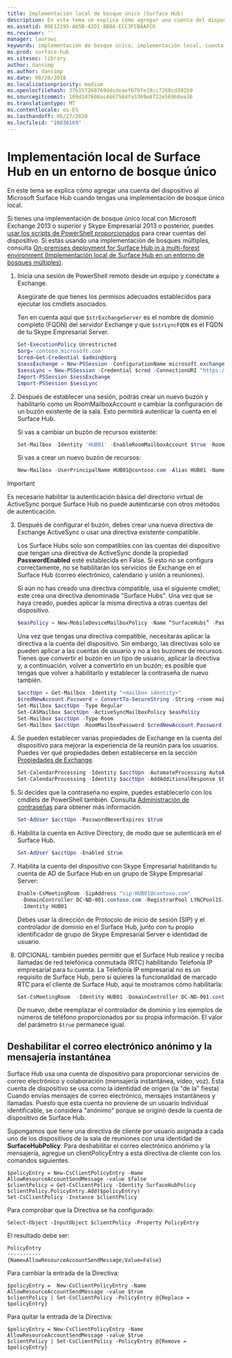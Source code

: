 ```yaml
---
title: Implementación local de bosque único (Surface Hub)
description: En este tema se explica cómo agregar una cuenta del dispositivo al Microsoft Surface Hub cuando tengas una implementación de bosque único local.
ms.assetid: 80E12195-A65B-42D1-8B84-ECC3FCBAAFC6
ms.reviewer: ''
manager: laurawi
keywords: implementación de bosque único, implementación local, cuenta del dispositivo, Surface Hub
ms.prod: surface-hub
ms.sitesec: library
author: dansimp
ms.author: dansimp
ms.date: 08/28/2018
ms.localizationpriority: medium
ms.openlocfilehash: 37b157268769ddcdeaef67b7e19cc7260cd392b9
ms.sourcegitcommit: 109d1d7608ac4667564fa5369e8722e569b8ea36
ms.translationtype: MT
ms.contentlocale: es-ES
ms.lasthandoff: 06/27/2020
ms.locfileid: "10836169"
---
```

# Implementación local de Surface Hub en un entorno de bosque único


En este tema se explica cómo agregar una cuenta del dispositivo al Microsoft Surface Hub cuando tengas una implementación de bosque único local.

Si tienes una implementación de bosque único local con Microsoft Exchange 2013 o superior y Skype Empresarial 2013 o posterior, puedes [usar los scripts de PowerShell proporcionados](appendix-a-powershell-scripts-for-surface-hub.md#create-on-premises-ps-scripts) para crear cuentas del dispositivo. Si estás usando una implementación de bosques múltiples, consulta [On-premises deployment for Surface Hub in a multi-forest environment (Implementación local de Surface Hub en un entorno de bosques múltiples)](on-premises-deployment-surface-hub-multi-forest.md).

1. Inicia una sesión de PowerShell remoto desde un equipo y conéctate a Exchange.

   Asegúrate de que tienes los permisos adecuados establecidos para ejecutar los cmdlets asociados.

   Ten en cuenta aquí que `$strExchangeServer` es el nombre de dominio completo (FQDN) del servidor Exchange y que `$strLyncFQDN` es el FQDN de tu Skype Empresarial Server.

   ```PowerShell
   Set-ExecutionPolicy Unrestricted
   $org='contoso.microsoft.com'
   $cred=Get-Credential $admin@$org
   $sessExchange = New-PSSession -ConfigurationName microsoft.exchange -Credential $cred -AllowRedirection -Authentication Kerberos -ConnectionUri "http://$strExchangeServer/powershell" -WarningAction SilentlyContinue
   $sessLync = New-PSSession -Credential $cred -ConnectionURI "https://$strLyncFQDN/OcsPowershell" -AllowRedirection -WarningAction SilentlyContinue
   Import-PSSession $sessExchange
   Import-PSSession $sessLync
   ```

2. Después de establecer una sesión, podrás crear un nuevo buzón y habilitarlo como un RoomMailboxAccount o cambiar la configuración de un buzón existente de la sala. Esto permitirá autenticar la cuenta en el Surface Hub.

   Si vas a cambiar un buzón de recursos existente:

   ```PowerShell
   Set-Mailbox -Identity 'HUB01' -EnableRoomMailboxAccount $true -RoomMailboxPassword (ConvertTo-SecureString -String <password> -AsPlainText -Force)
   ```

   Si vas a crear un nuevo buzón de recursos:

   ```PowerShell
   New-Mailbox -UserPrincipalName HUB01@contoso.com -Alias HUB01 -Name "Hub-01" -Room -EnableRoomMailboxAccount $true -RoomMailboxPassword (ConvertTo-SecureString -String <password> -AsPlainText -Force)
   ```
> [!IMPORTANT] 
> Es necesario habilitar la autenticación básica del directorio virtual de ActiveSync porque Surface Hub no puede autenticarse con otros métodos de autenticación.

3. Después de configurar el buzón, debes crear una nueva directiva de Exchange ActiveSync o usar una directiva existente compatible.

   Los Surface Hubs solo son compatibles con las cuentas del dispositivo que tengan una directiva de ActiveSync donde la propiedad **PasswordEnabled** esté establecida en False. Si esto no se configura correctamente, no se habilitarán los servicios de Exchange en el Surface Hub (correo electrónico, calendario y unión a reuniones).

   Si aún no has creado una directiva compatible, usa el siguiente cmdlet; este crea una directiva denominada "Surface Hubs". Una vez que se haya creado, puedes aplicar la misma directiva a otras cuentas del dispositivo.

   ```PowerShell
   $easPolicy = New-MobileDeviceMailboxPolicy -Name “SurfaceHubs” -PasswordEnabled $false
   ```

   Una vez que tengas una directiva compatible, necesitarás aplicar la directiva a la cuenta del dispositivo. Sin embargo, las directivas solo se pueden aplicar a las cuentas de usuario y no a los buzones de recursos. Tienes que convertir el buzón en un tipo de usuario, aplicar la directiva y, a continuación, volver a convertirlo en un buzón; es posible que tengas que volver a habilitarlo y establecer la contraseña de nuevo también.

   ```PowerShell
   $acctUpn = Get-Mailbox -Identity "<mailbox identity>"
   $credNewAccount.Password = ConvertTo-SecureString -String <room mailbox password> -AsPlainText -Force
   Set-Mailbox $acctUpn -Type Regular
   Set-CASMailbox $acctUpn -ActiveSyncMailboxPolicy $easPolicy
   Set-Mailbox $acctUpn -Type Room
   Set-Mailbox $acctUpn -RoomMailboxPassword $credNewAccount.Password -EnableRoomMailboxAccount $true
   ```

4. Se pueden establecer varias propiedades de Exchange en la cuenta del dispositivo para mejorar la experiencia de la reunión para los usuarios. Puedes ver qué propiedades deben establecerse en la sección [Propiedades de Exchange](exchange-properties-for-surface-hub-device-accounts.md).

   ```PowerShell
   Set-CalendarProcessing -Identity $acctUpn -AutomateProcessing AutoAccept -AddOrganizerToSubject $false –AllowConflicts $false –DeleteComments $false -DeleteSubject $false -RemovePrivateProperty $false
   Set-CalendarProcessing -Identity $acctUpn -AddAdditionalResponse $true -AdditionalResponse "This is a Surface Hub room!"
   ```

5. Si decides que la contraseña no expire, puedes establecerlo con los cmdlets de PowerShell también. Consulta [Administración de contraseñas](password-management-for-surface-hub-device-accounts.md) para obtener más información.

   ```PowerShell
   Set-AdUser $acctUpn -PasswordNeverExpires $true
   ```

6. Habilita la cuenta en Active Directory, de modo que se autenticará en el Surface Hub.

   ```PowerShell
   Set-AdUser $acctUpn -Enabled $true
   ```

7. Habilita la cuenta del dispositivo con Skype Empresarial habilitando tu cuenta de AD de Surface Hub en un grupo de Skype Empresarial Server:

   ```PowerShell
   Enable-CsMeetingRoom -SipAddress "sip:HUB01@contoso.com"
    -DomainController DC-ND-001.contoso.com -RegistrarPool LYNCPool15.contoso.com
    -Identity HUB01
   ```

   Debes usar la dirección de Protocolo de inicio de sesión (SIP) y el controlador de dominio en el Surface Hub, junto con tu propio identificador de grupo de Skype Empresarial Server e identidad de usuario.

8. OPCIONAL: también puedes permitir que el Surface Hub realice y reciba llamadas de red telefónica conmutada (RTC) habilitando Telefonía IP empresarial para tu cuenta. La Telefonía IP empresarial no es un requisito de Surface Hub, pero si quieres la funcionalidad de marcado RTC para el cliente de Surface Hub, aquí te mostramos cómo habilitarla:

   ```PowerShell
   Set-CsMeetingRoom  -Identity HUB01 -DomainController DC-ND-001.contoso.com -LineURI "tel:+14255550555;ext=50555"  -EnterpriseVoiceEnabled $true
   ```

   De nuevo, debe reemplazar el controlador de dominio y los ejemplos de números de teléfono proporcionados por su propia información. El valor del parámetro `$true` permanece igual.
    

 ## Deshabilitar el correo electrónico anónimo y la mensajería instantánea




Surface Hub usa una cuenta de dispositivo para proporcionar servicios de correo electrónico y colaboración (mensajería instantánea, vídeo, voz). Esta cuenta de dispositivo se usa como la identidad de origen (la "de la" fiesta) Cuando envías mensajes de correo electrónico, mensajes instantáneos y llamadas. Puesto que esta cuenta no proviene de un usuario individual identificable, se considera "anónimo" porque se originó desde la cuenta de dispositivo de Surface Hub.  

Supongamos que tiene una directiva de cliente por usuario asignada a cada uno de los dispositivos de la sala de reuniones con una identidad de **SurfaceHubPolicy**. Para deshabilitar el correo electrónico anónimo y la mensajería, agregue un clientPolicyEntry a esta directiva de cliente con los comandos siguientes.

```
$policyEntry = New-CsClientPolicyEntry -Name AllowResourceAccountSendMessage -value $false
$clientPolicy = Get-CsClientPolicy -Identity SurfaceHubPolicy
$clientPolicy.PolicyEntry.Add($policyEntry)
Set-CsClientPolicy -Instance $clientPolicy
```

Para comprobar que la Directiva se ha configurado:

```
Select-Object -InputObject $clientPolicy -Property PolicyEntry
```

El resultado debe ser:

```
PolicyEntry
-----------
{Name=AllowResourceAccountSendMessage;Value=False}
```
    
    
Para cambiar la entrada de la Directiva:

```
$policyEntry =  New-CsClientPolicyEntry -Name AllowResourceAccountSendMessage -value $true
$clientPolicy | Set-CsClientPolicy -PolicyEntry @{Replace = $policyEntry}
``` 
    
Para quitar la entrada de la Directiva:

```
$policyEntry = New-CsClientPolicyEntry -Name AllowResourceAccountSendMessage -value $true
$clientPolicy | Set-CsClientPolicy -PolicyEntry @{Remove = $policyEntry}
```

 





